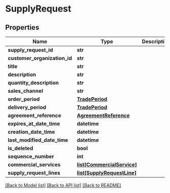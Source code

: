 # SupplyRequest

## Properties
Name | Type | Description | Notes
------------ | ------------- | ------------- | -------------
**supply_request_id** | **str** |  | 
**customer_organization_id** | **str** |  | 
**title** | **str** |  | [optional] 
**description** | **str** |  | [optional] 
**quantity_description** | **str** |  | [optional] 
**sales_channel** | **str** |  | 
**order_period** | [**TradePeriod**](TradePeriod.md) |  | 
**delivery_period** | [**TradePeriod**](TradePeriod.md) |  | 
**agreement_reference** | [**AgreementReference**](AgreementReference.md) |  | [optional] 
**expires_at_date_time** | **datetime** |  | 
**creation_date_time** | **datetime** |  | 
**last_modified_date_time** | **datetime** |  | 
**is_deleted** | **bool** |  | 
**sequence_number** | **int** |  | 
**commercial_services** | [**list[CommercialService]**](CommercialService.md) |  | 
**supply_request_lines** | [**list[SupplyRequestLine]**](SupplyRequestLine.md) |  | 

[[Back to Model list]](../README.md#documentation-for-models) [[Back to API list]](../README.md#documentation-for-api-endpoints) [[Back to README]](../README.md)

